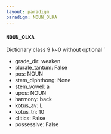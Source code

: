 ```yaml
---
layout: paradigm
paradigm: NOUN_OLKA
---
```

### ` NOUN_OLKA `

Dictionary class 9 k~0 without optional ’
* grade_dir: weaken
* plurale_tantum: False
* pos: NOUN
* stem_diphthong: None
* stem_vowel: a
* upos: NOUN
* harmony: back
* kotus_av: L
* kotus_tn: 10
* clitics: False
* possessive: False
